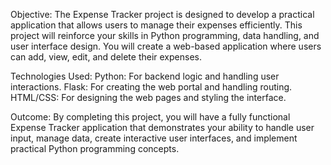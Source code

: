 Objective: The Expense Tracker project is designed to develop a practical application that allows users to manage their expenses efficiently. This project will reinforce your skills in Python programming, data handling, and user interface design. You will create a web-based application where users can add, view, edit, and delete their expenses.

Technologies Used:
Python: For backend logic and handling user interactions.
Flask: For creating the web portal and handling routing.
HTML/CSS: For designing the web pages and styling the interface.

Outcome: By completing this project, you will have a fully functional Expense Tracker application that demonstrates your ability to handle user input, manage data, create interactive user interfaces, and implement practical Python programming concepts.
